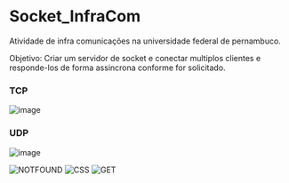 # Socket_InfraCom


Atividade de infra comunicações na universidade federal de pernambuco.

Objetivo: Criar um servidor de socket e conectar multiplos clientes e responde-los de forma assincrona conforme for solicitado.

### TCP

![image](https://github.com/BrenoRev/Socket_InfraCom/assets/84048306/f27206c2-9393-4feb-94f1-74aee494fd4c)

### UDP

![image](https://github.com/BrenoRev/Socket-InfraCom/assets/84048306/fe0c50b1-de97-41a8-9e8a-95110b223e13)

![NOTFOUND](https://github.com/BrenoRev/Socket-InfraCom/assets/84048306/92e9738d-aa6e-4689-92b6-34aa64eefa0b)
![CSS](https://github.com/BrenoRev/Socket-InfraCom/assets/84048306/fba7c055-6511-41d3-b16a-5149fac94aa1)
![GET](https://github.com/BrenoRev/Socket-InfraCom/assets/84048306/0bcfac7a-2312-401a-b857-ceffb13573b0)
